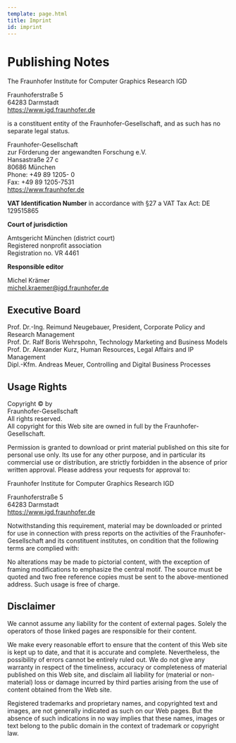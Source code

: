 ```yaml
---
template: page.html
title: Imprint
id: imprint
---
```


<div class="container">
<div class="row">
<div class="col-lg-9">

# Publishing Notes

The Fraunhofer Institute for Computer Graphics Research IGD

Fraunhoferstraße 5<br>
64283 Darmstadt<br>
<https://www.igd.fraunhofer.de>

is a constituent entity of the Fraunhofer-Gesellschaft, and as such has no separate legal status.

Fraunhofer-Gesellschaft<br>
zur Förderung der angewandten Forschung e.V.<br>
Hansastraße 27 c<br>
80686 München<br>
Phone: +49 89 1205- 0<br>
Fax: +49 89 1205-7531<br>
<https://www.fraunhofer.de>

**VAT Identification Number** in accordance with §27 a VAT Tax Act: DE 129515865

**Court of jurisdiction**

Amtsgericht  München (district court)<br>
Registered nonprofit association<br>
Registration no. VR 4461

**Responsible editor**

Michel Krämer<br>
<michel.kraemer@igd.fraunhofer.de>

## Executive Board

Prof. Dr.-Ing. Reimund Neugebauer, President, Corporate Policy and Research Management<br>
Prof. Dr. Ralf Boris Wehrspohn, Technology Marketing and Business Models<br>
Prof. Dr. Alexander Kurz, Human Resources, Legal Affairs and IP Management<br>
Dipl.-Kfm. Andreas Meuer, Controlling and Digital Business Processes

## Usage Rights

Copyright © by<br>
Fraunhofer-Gesellschaft<br>
All rights reserved.<br>
All copyright for this Web site are owned in full by the Fraunhofer-Gesellschaft.

Permission is granted to download or print material published on this site for personal use only. Its use for any other purpose, and in particular its commercial use or distribution, are strictly forbidden in the absence of prior written approval. Please address your requests for approval to:

Fraunhofer Institute for Computer Graphics Research IGD

Fraunhoferstraße 5<br>
64283 Darmstadt<br>
<https://www.igd.fraunhofer.de>

Notwithstanding this requirement, material may be downloaded or printed for use in connection with press reports on the activities of the Fraunhofer-Gesellschaft and its constituent institutes, on condition that the following terms are complied with:

No alterations may be made to pictorial content, with the exception of framing modifications to emphasize the central motif. The source must be quoted and two free reference copies must be sent to the above-mentioned address. Such usage is free of charge.

## Disclaimer

We cannot assume any liability for the content of external pages. Solely the operators of those linked pages are responsible for their content.

We make every reasonable effort to ensure that the content of this Web site is kept up to date, and that it is accurate and complete. Nevertheless, the possibility of errors cannot be entirely ruled out. We do not give any warranty in respect of the timeliness, accuracy or completeness of material published on this Web site, and disclaim all liability for (material or non-material) loss or damage incurred by third parties arising from the use of content obtained from the Web site.

Registered trademarks and proprietary names, and copyrighted text and images, are not generally indicated as such on our Web pages. But the absence of such indications in no way implies that these names, images or text belong to the public domain in the context of trademark or copyright law.

</div>
</div>
</div>
